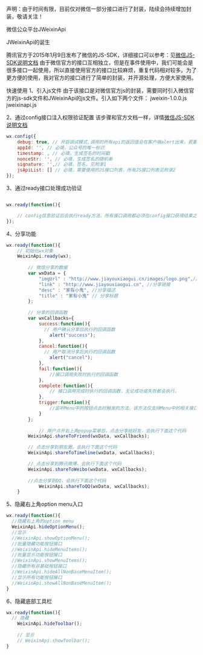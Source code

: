 声明：由于时间有限，目前仅对微信一部分接口进行了封装，陆续会持续增加封装，敬请关注！

微信公众平台JWeixinApi

JWeixinApi的诞生

腾讯官方于2015年1月9日发布了微信的JS-SDK，详细接口可以参考：见[微信JS-SDK说明文档](http://mp.weixin.qq.com/wiki/7/aaa137b55fb2e0456bf8dd9148dd613f.html)
由于微信官方的接口互相独立，但是在事件使用中，我们可能会是很多接口一起使用，所以直接使用官方的接口比较麻烦，重复代码相对较多。为了更方便的使用，我对官方的接口进行了简单的封装，并开源处理，方便大家使用。


快速使用
1、引入js文件
由于该接口是对微信官方js的封装，需要同时引入微信官方的js-sdk文件和JWeixinApi的js文件。引入如下两个文件：
jweixin-1.0.0.js
jweixinapi.js

2、通过config接口注入权限验证配置
该步骤和官方文档一样，详情[微信JS-SDK说明文档](http://mp.weixin.qq.com/wiki/7/aaa137b55fb2e0456bf8dd9148dd613f.html#.E6.AD.A5.E9.AA.A4.E4.BA.8C.EF.BC.9A.E9.80.9A.E8.BF.87config.E6.8E.A5.E5.8F.A3.E6.B3.A8.E5.85.A5.E6.9D.83.E9.99.90.E9.AA.8C.E8.AF.81.E9.85.8D.E7.BD.AE)
```javascript
wx.config({
    debug: true, // 开启调试模式,调用的所有api的返回值会在客户端alert出来，若要查看传入的参数，可以在pc端打开，参数信息会通过log打出，仅在pc端时才会打印。
    appId: '', // 必填，公众号的唯一标识
    timestamp: , // 必填，生成签名的时间戳
    nonceStr: '', // 必填，生成签名的随机串
    signature: '',// 必填，签名，见附录1
    jsApiList: [] // 必填，需要使用的JS接口列表，所有JS接口列表见附录2
});

```
3、通过ready接口处理成功验证
```javascript

wx.ready(function(){

    // config信息验证后会执行ready方法，所有接口调用都必须在config接口获得结果之后，config是一个客户端的异步操作，所以如果需要在页面加载时就调用相关接口，则须把相关接口放在ready函数中调用来确保正确执行。对于用户触发时才调用的接口，则可以直接调用，不需要放在ready函数中。
});
```

4、分享功能
```javascript
wx.ready(function(){
    // 初始化wx对象
    WeixinApi.ready(wx);
	
		// 微信分享的数据
        var wxData = {
            "imgUrl" : "http://www.jiayouxiaogui.cn/images/logo.png",// 分享图标
            "link" : "http://www.jiayouxiaogui.cn", //分享链接
            "desc" : "家有小鬼", //分享描述
            "title" : "家有小鬼" // 分享标题
        };
        
        // 分享的回调函数
        var wxCallbacks={
        	success:function(){
        	  // 用户确认分享后执行的回调函数
        		alert("success");
        	},
        	cancel:function(){
        	  // 用户取消分享后执行的回调函数
        		alert("cancel");
        	},
  		    fail:function(){
  		    	//接口调用失败时执行的回调函数
  		    },
  		    complete:function(){
  		    	// 接口调用完成时执行的回调函数，无论成功或失败都会执行。
  		    },
  		    trigger:function(){
  		    	//监听Menu中的按钮点击时触发的方法，该方法仅支持Menu中的相关接口。 
  		    }
        };
	
		    // 用户点开右上角popup菜单后，点击分享给好友，会执行下面这个代码
        WeixinApi.shareToFriend(wxData, wxCallbacks);

        // 点击分享到朋友圈，会执行下面这个代码
        WeixinApi.shareToTimeline(wxData, wxCallbacks);

        // 点击分享到腾讯微博，会执行下面这个代码
        WeixinApi.shareToWeibo(wxData, wxCallbacks);
        
        //点击分享到QQ，会执行下面这个代码
		    WeixinApi.shareToQQ(wxData, wxCallbacks);
	}
```
5、隐藏右上角option menu入口
```javascript
wx.ready(function(){
  //隐藏右上角的option menu
  WeixinApi.hideOptionMenu();
  //显示
  //WeixinApi.showOptionMenu();
  //批量隐藏功能按钮接口
  //WeixinApi.hideMenuItems();
  //批量显示功能按钮接口
  //WeixinApi.showMenuItems();
  //隐藏所有非基础按钮接口
  //WeixinApi.hideAllNonBaseMenuItem();
  //显示所有功能按钮接口
  //WeixinApi.showAllNonBaseMenuItem();
}
```

6、隐藏底部工具栏

```javascript
wx.ready(function(){
  // 隐藏
	WeixinApi.hideToolbar();
	
	// 显示
	// WeixinApi.showToolbar();
}
```

